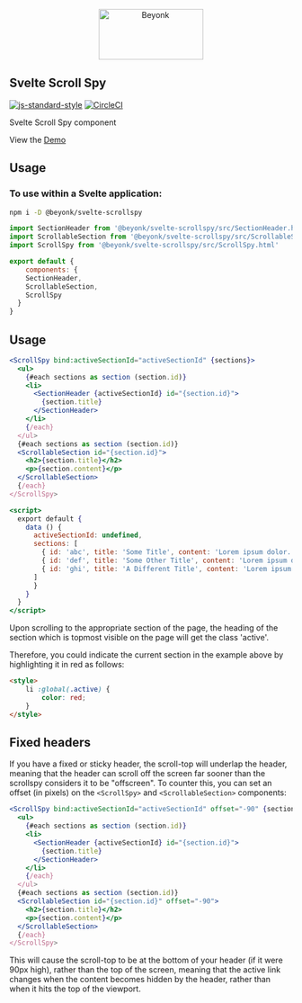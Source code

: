 <p align="center">
  <img width="186" height="90" src="https://user-images.githubusercontent.com/218949/44782765-377e7c80-ab80-11e8-9dd8-fce0e37c235b.png" alt="Beyonk" />
</p>

## Svelte Scroll Spy

[![js-standard-style](https://img.shields.io/badge/code%20style-standard-brightgreen.svg)](http://standardjs.com) [![CircleCI](https://circleci.com/gh/beyonk-adventures/svelte-scrollspy.svg?style=shield)](https://circleci.com/gh/beyonk-adventures/svelte-scrollspy)

Svelte Scroll Spy component

View the [Demo](https://svelte.technology/repl?version=2.15.3&gist=b89c13ba1041015dfe9dfc1cc1d7d521)

## Usage

### To use within a Svelte application:

```bash
npm i -D @beyonk/svelte-scrollspy
```

```js
import SectionHeader from '@beyonk/svelte-scrollspy/src/SectionHeader.html'
import ScrollableSection from '@beyonk/svelte-scrollspy/src/ScrollableSection.html'
import ScrollSpy from '@beyonk/svelte-scrollspy/src/ScrollSpy.html'

export default {
	components: {
    SectionHeader,
    ScrollableSection,
    ScrollSpy
  }
}
```

## Usage

```jsx
<ScrollSpy bind:activeSectionId="activeSectionId" {sections}>
  <ul>
    {#each sections as section (section.id)}
    <li>
      <SectionHeader {activeSectionId} id="{section.id}">
        {section.title}
      </SectionHeader>
    </li>
    {/each}
  </ul>
  {#each sections as section (section.id)}
  <ScrollableSection id="{section.id}">
    <h2>{section.title}</h2>
    <p>{section.content}</p>
  </ScrollableSection>
  {/each}
</ScrollSpy>

<script>
  export default {
    data () {
      activeSectionId: undefined,
      sections: [
        { id: 'abc', title: 'Some Title', content: 'Lorem ipsum dolor...' },
        { id: 'def', title: 'Some Other Title', content: 'Lorem ipsum dolor...' },
        { id: 'ghi', title: 'A Different Title', content: 'Lorem ipsum dolor...' }
      ]
      }
    }
  }
</script>
```

Upon scrolling to the appropriate section of the page, the heading of the section which is topmost visible on the page will get the class 'active'.

Therefore, you could indicate the current section in the example above by highlighting it in red as follows:

```html
<style>
	li :global(.active) {
		color: red;
	}
</style>
```

## Fixed headers

If you have a fixed or sticky header, the scroll-top will underlap the header, meaning that the header can scroll off the screen far sooner 
than the scrollspy considers it to be "offscreen". To counter this, you can set an offset (in pixels) on the `<ScrollSpy>` and `<ScrollableSection>` components:

```jsx
<ScrollSpy bind:activeSectionId="activeSectionId" offset="-90" {sections}>
  <ul>
    {#each sections as section (section.id)}
    <li>
      <SectionHeader {activeSectionId} id="{section.id}">
        {section.title}
      </SectionHeader>
    </li>
    {/each}
  </ul>
  {#each sections as section (section.id)}
  <ScrollableSection id="{section.id}" offset="-90">
    <h2>{section.title}</h2>
    <p>{section.content}</p>
  </ScrollableSection>
  {/each}
</ScrollSpy>
```

This will cause the scroll-top to be at the bottom of your header (if it were 90px high), rather than the top of the screen, meaning that the active link changes 
when the content becomes hidden by the header, rather than when it hits the top of the viewport.